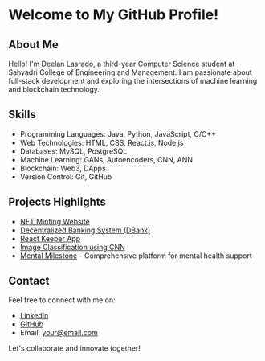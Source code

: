# Welcome to My GitHub Profile!

## About Me
Hello! I'm Deelan Lasrado, a third-year Computer Science student at Sahyadri College of Engineering and Management. I am passionate about full-stack development and exploring the intersections of machine learning and blockchain technology.

## Skills
- Programming Languages: Java, Python, JavaScript, C/C++
- Web Technologies: HTML, CSS, React.js, Node.js
- Databases: MySQL, PostgreSQL
- Machine Learning: GANs, Autoencoders, CNN, ANN
- Blockchain: Web3, DApps
- Version Control: Git, GitHub

## Projects Highlights
- [NFT Minting Website](link)
- [Decentralized Banking System (DBank)](link)
- [React Keeper App](link)
- [Image Classification using CNN](link)
- [Mental Milestone](link) - Comprehensive platform for mental health support

## Contact
Feel free to connect with me on:
- [LinkedIn](https://www.linkedin.com/in/deelan-lasrado/)
- [GitHub](https://github.com/DeelanLasrado)
- Email: your@email.com

Let's collaborate and innovate together!
